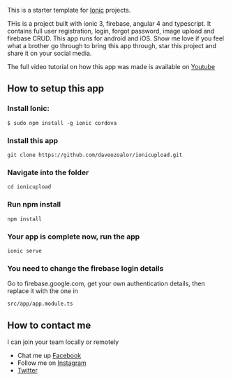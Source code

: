 This is a starter template for [Ionic](http://ionicframework.com/docs/) projects.

THis is a project built with ionic 3, firebase, angular 4 and typescript. It contains full user registration, login, forgot password, image upload and firebase CRUD. This app runs for android and iOS. 
Show me love if you feel what a brother go through to bring this app through, star this project and share it on your social media.

The full video tutorial on how this app was made is available on [Youtube](https://www.youtube.com/playlist?playnext=1&list=PLnBvgoOXZNCNmRckb7zlVciBQfSTDWiLV)

## How to setup this app


### Install Ionic:

```
$ sudo npm install -g ionic cordova
```

### Install this app
```
git clone https://github.com/daveozoalor/ionicupload.git 
```

### Navigate into the folder
```
cd ionicupload
```

### Run npm install
```
npm install 
```
### Your app is complete now, run the app
```
ionic serve
```

### You need to change the firebase login details
Go to firebase.google.com, get your own authentication details, then replace it with the one in
```
src/app/app.module.ts
```

## How to contact me
I can join your team locally or remotely
* Chat me up [Facebook](https://fb.com/daveozoalor) 
* Follow me on [Instagram](https://instagram.com) 
* [Twitter](https://twitter.com)
